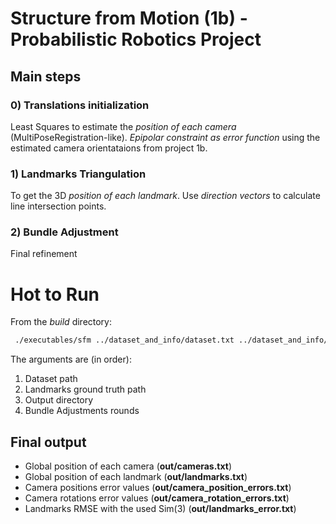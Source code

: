 # **Structure from Motion** (1b) - Probabilistic Robotics Project

## **Main steps**

### 0) Translations initialization
Least Squares to estimate the *position of each camera* (MultiPoseRegistration-like).
*Epipolar constraint as error function* using the estimated camera orientataions from project 1b.

### 1) Landmarks Triangulation
To get the 3D *position of each landmark*.
Use *direction vectors* to calculate line intersection points.

### 2) Bundle Adjustment 
Final refinement



# **Hot to Run**
From the *build* directory:
```bash
 ./executables/sfm ../dataset_and_info/dataset.txt ../dataset_and_info/GT_landmarks.txt ../out  0
```
The arguments are (in order):
1) Dataset path
2) Landmarks ground truth path
3) Output directory
4) Bundle Adjustments rounds

## **Final output**
- Global position of each camera (**out/cameras.txt**)
- Global position of each landmark (**out/landmarks.txt**)
- Camera positions error values (**out/camera_position_errors.txt**)
- Camera rotations error values (**out/camera_rotation_errors.txt**)
- Landmarks RMSE with the used Sim(3) (**out/landmarks_error.txt**)